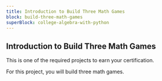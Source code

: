```yaml
---
title: Introduction to Build Three Math Games
block: build-three-math-games
superBlock: college-algebra-with-python
---
```


## Introduction to Build Three Math Games

This is one of the required projects to earn your certification.

For this project, you will build three math games.
